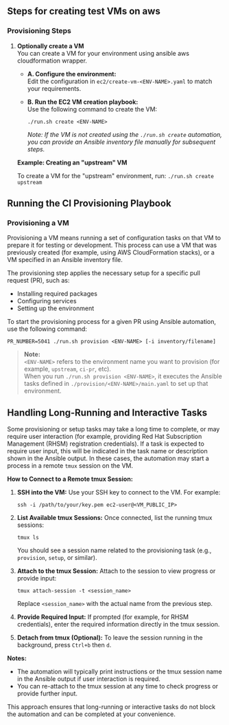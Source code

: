 


## Steps for creating test VMs on aws
### Provisioning Steps

1. **Optionally create a VM**  
   You can create a VM for your environment using ansible aws cloudformation wrapper.

   - **A. Configure the environment:**  
     Edit the configuration in `ec2/create-vm-<ENV-NAME>.yaml` to match your requirements.

   - **B. Run the EC2 VM creation playbook:**  
     Use the following command to create the VM:  
     ```
     ./run.sh create <ENV-NAME>
     ```
     *Note: If the VM is not created using the `./run.sh create` automation, you can provide an Ansible inventory file manually for subsequent steps.*

    **Example: Creating an "upstream" VM**

    To create a VM for the "upstream" environment, run: `./run.sh create upstream`


## Running the CI Provisioning Playbook

### Provisioning a VM

Provisioning a VM means running a set of configuration tasks on that VM to prepare it for testing or development. This process can use a VM that was previously created (for example, using AWS CloudFormation stacks), or a VM specified in an Ansible inventory file.

The provisioning step applies the necessary setup for a specific pull request (PR), such as:
- Installing required packages
- Configuring services
- Setting up the environment

To start the provisioning process for a given PR using Ansible automation, use the following command:
```
PR_NUMBER=5041 ./run.sh provision <ENV-NAME> [-i inventory/filename]
```
> **Note:**  
> `<ENV-NAME>` refers to the environment name you want to provision (for example, `upstream`, `ci-pr`, etc).  
> When you run `./run.sh provision <ENV-NAME>`, it executes the Ansible tasks defined in `./provision/<ENV-NAME>/main.yaml` to set up that environment.

## Handling Long-Running and Interactive Tasks

Some provisioning or setup tasks may take a long time to complete, or may require user interaction (for example, providing Red Hat Subscription Management (RHSM) registration credentials). If a task is expected to require user input, this will be indicated in the task name or description shown in the Ansible output. In these cases, the automation may start a process in a remote `tmux` session on the VM.

**How to Connect to a Remote tmux Session:**

1. **SSH into the VM:**
   Use your SSH key to connect to the VM. For example:
   ```
   ssh -i /path/to/your/key.pem ec2-user@<VM_PUBLIC_IP>
   ```

2. **List Available tmux Sessions:**
   Once connected, list the running tmux sessions:
   ```
   tmux ls
   ```
   You should see a session name related to the provisioning task (e.g., `provision`, `setup`, or similar).

3. **Attach to the tmux Session:**
   Attach to the session to view progress or provide input:
   ```
   tmux attach-session -t <session_name>
   ```
   Replace `<session_name>` with the actual name from the previous step.

4. **Provide Required Input:**
   If prompted (for example, for RHSM credentials), enter the required information directly in the tmux session.

5. **Detach from tmux (Optional):**
   To leave the session running in the background, press `Ctrl+b` then `d`.

**Notes:**
- The automation will typically print instructions or the tmux session name in the Ansible output if user interaction is required.
- You can re-attach to the tmux session at any time to check progress or provide further input.

This approach ensures that long-running or interactive tasks do not block the automation and can be completed at your convenience.
